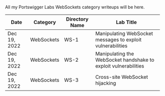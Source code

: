 All my Portswigger Labs WebSockets category writeups will be here.

Date	 	  | Category                      | Directory Name | Lab Title
--------------|-------------------------------|----------------|----------------------
Dec 19, 2022  | WebSockets                    | WS-1           | Manipulating WebSocket messages to exploit vulnerabilities
Dec 19, 2022  | WebSockets                    | WS-2           | Manipulating the WebSocket handshake to exploit vulnerabilities
Dec 19, 2022  | WebSockets                    | WS-3           | Cross-site WebSocket hijacking